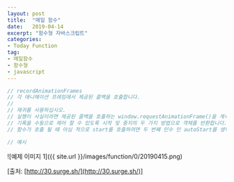 ```yaml
---
layout: post
title:  "매일 함수"
date:   2019-04-14
excerpt: "함수형 자바스크립트"
categories:
- Today Function
tag:
- 매일함수
- 함수형
- javascript
---
```


```javascript
// recordAnimationFrames
// 각 애니메이션 프레임에서 제공된 콜백을 호출합니다.
//
// 재귀를 사용하십시오.
// 실행이 사실이라면 제공된 콜백을 호출하는 window.requestAnimationFrame()을 계속 호출하십시오.
// 기록을 수동으로 제어 할 수 있도록 시작 및 중지의 두 가지 방법으로 객체를 반환합니다.
// 함수가 호출 될 때 아심 적으로 start를 호출하려면 두 번째 인수 인 autoStart를 생략하십시오.

// 예시

```

![예제 이미지 1]({{ site.url }}/images/function/0/20190415.png)

[출처: [http://30.surge.sh/](http://30.surge.sh/)]
